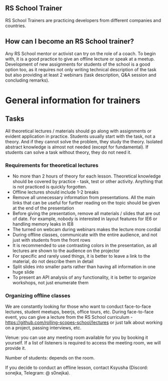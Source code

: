## RS School Trainer

RS School Trainers are practicing developers from different companies and countries.

## How can I become an RS School trainer?

Any RS School mentor or activist can try on the role of a coach. To begin with, it is a good practice to give an offline lecture or speak at a meetup. Development of new assignments for students of the school is a good option too, as it requires not only writing technical description of the task but also providing at least 2 webinars (task description, Q&A session and concluding remarks).

# General information for trainers

## Tasks

All theoretical lectures / materials should go along with assignments or evident application in practice.
Students usually start with the task, not a theory. And if they cannot solve the problem, they study the theory. Isolated abstract knowledge is almost not needed (except for fundamental). If students can solve a task without theory, they do not need it.

### Requirements for theoretical lectures

- No more than 2 hours of theory for each lesson. Theoretical knowledge should be covered by practice - task, test or other activity. Anything that is not practiced is quickly forgotten.
- Offline lectures should include 1-2 breaks
- Remove all unnecessary information from presentations. All the main links that can be  useful for further reading on the topic should be given at the end of the presentation
- Before giving the presentation, remove all materials / slides that are out of date. For example, nobody is interested in layout features for IE6 or handling memory leaks in IE8
- The turned on webcam during webinars makes the lecture more cordial
- During offline classes, communicate with the entire audience, and not just with students from the front rows
- It is recommended to use contrasting colors in the presentation, as all lectures are shown to the audience on the projector
- For specific and rarely used things, it is better to leave a link to the material, do not describe them in detail
- Split slides into smaller parts rather than having all information in one huge slide
- To present an API analysis of any functionality, it is better to organize workshops, not just enumerate them

### Organizing offline classes

We are constantly looking for those who want to conduct face-to-face lectures, student meetups, beerjs, office tours, etc. During face-to-face event, you can give a lecture from the RS School curriculum - https://github.com/rolling-scopes-school/lectures or just talk about working on a project, passing interviews, etc.

Venue: you can use any meeting room available for you by booking it yourself. If a list of listeners is required to access the meeting room, we will provide it.

Number of students: depends on the room.

If you decide to conduct an offline lesson, contact Ksyusha (Discord: sonejka, Telegram: @ s0nejka).
